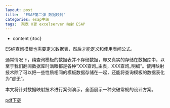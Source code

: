 ```yaml
---
layout: post
title:  "ESAP第二弹 数据映射"
categories: esap中级
tags:  聚表 X哲 excelserver 映射 ESAP 
---
```


* content
{:toc}

ES纯查询模板也需要定义数据表，然后才能定义和使用表间公式。

通常情况下，纯查询模板的数据表并不存储数据，却又真实的存储在数据库中，以至于我们翻阅数据库时满眼都是各种“XXX查询_主表，XXX查询_明细”。使用映射技术除了可以把一些性质相同的模板数据存储在一起，还能将查询模板的数据表化为“虚无”。

本文将针对数据映射技术进行案例演示，全面展示一种突破常规的设计方案。

[pdf下载](/files/ESAP2.pdf)
